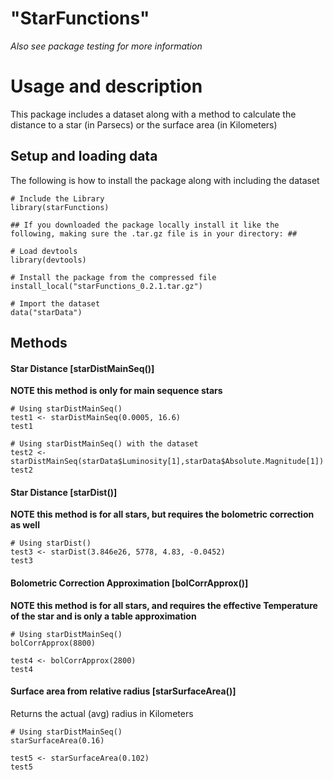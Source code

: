 # "StarFunctions"

*Also see package testing for more information*

# Usage and description
This package includes a dataset along with a method to calculate the distance to a star (in Parsecs) or the surface area (in Kilometers)

## Setup and loading data
The following is how to install the package along with including the dataset

```{r setup}
# Include the Library
library(starFunctions)

## If you downloaded the package locally install it like the following, making sure the .tar.gz file is in your directory: ##

# Load devtools
library(devtools)

# Install the package from the compressed file
install_local("starFunctions_0.2.1.tar.gz")

# Import the dataset
data("starData")
```


## Methods
#### Star Distance [starDistMainSeq()]
**NOTE this method is only for main sequence stars**

```{r}
# Using starDistMainSeq() 
test1 <- starDistMainSeq(0.0005, 16.6)
test1

# Using starDistMainSeq() with the dataset
test2 <- starDistMainSeq(starData$Luminosity[1],starData$Absolute.Magnitude[1])
test2
```

#### Star Distance [starDist()]
**NOTE this method is for all stars, but requires the bolometric correction as well**

```{r}
# Using starDist() 
test3 <- starDist(3.846e26, 5778, 4.83, -0.0452)
test3

```

#### Bolometric Correction Approximation [bolCorrApprox()]
**NOTE this method is for all stars, and requires the effective Temperature of the star and is only a table approximation**

```{r}
# Using starDistMainSeq() 
bolCorrApprox(8800)

test4 <- bolCorrApprox(2800)
test4

```

#### Surface area from relative radius [starSurfaceArea()]
Returns the actual (avg) radius in Kilometers

```{r}
# Using starDistMainSeq() 
starSurfaceArea(0.16)

test5 <- starSurfaceArea(0.102)
test5

```
